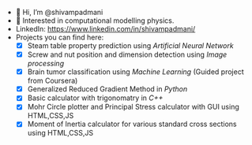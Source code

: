 - 👋 Hi, I’m @shivampadmani
- 👀 Interested in computational modelling physics.
- LinkedIn: https://www.linkedin.com/in/shivampadmani/
- Projects you can find here: 
  - [x] Steam table property prediction using _Artificial Neural Network_ 
  - [x] Screw and nut position and dimension detection using _Image processing_
  - [x] Brain tumor classification using _Machine Learning_ (Guided project from Coursera)
  - [x] Generalized Reduced Gradient Method in _Python_
  - [x] Basic calculator with trigonomatry in _C++_
  - [x] Mohr Circle plotter and Principal Stress calculator with GUI using HTML,CSS,JS
  - [x] Moment of Inertia calculator for various standard cross sections using HTML,CSS,JS
<!---
shivampadmani/shivampadmani is a ✨ special ✨ repository because its `README.md` (this file) appears on your GitHub profile.
You can click the Preview link to take a look at your changes.
--->
